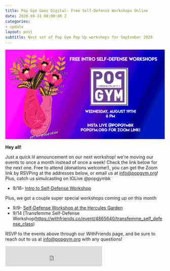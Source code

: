 ```yaml
---
title: Pop Gym Goes Digital- Free Self-Defense Workshops Online
date: 2020-09-31 00:00:00 Z
categories:
- update
layout: post
subtitle: Next set of Pop Gym Pop Up workshops for September 2020
---
```


![Pop Gym Online](/assets/monthly.jpg)


**Hey all!**

Just a quick lil announcement on our next workshop! we're moving our events to once a month instead of once a week! Check the link below for the next one.
Free to attend (donations welcome!), you can get the Zoom link by RSVPing at the addresses below, or email us at info@popgym.org! Plus, catch us simulcasting on IGLive @popgymbk

* 9/16- [Intro to Self-Defense Workshop](https://withfriends.co/event/4865614/pop_gym_monthly_self_defense_workshop_intro_to_self_defense)

 Plus, we got a couple super special workshops coming up on this month
 
 * 9/9- [Self-Defense Workshop at the Hercules Garden](https://withfriends.co/event/4865619/self_defense_workshop)
 * 9/14 [Transfemme Self-Defense Workshop(https://withfriends.co/event/4865640/transfemme_self_defense_class)
 
 
 RSVP to the events above through our WithFriends page, and be sure to reach out to us at info@popgym.org with any questions!
       
<iframe src="https://withfriends.co/pop_gym/embed/raw:kind=Join" width="306" height="64" frameborder="0"></iframe>
